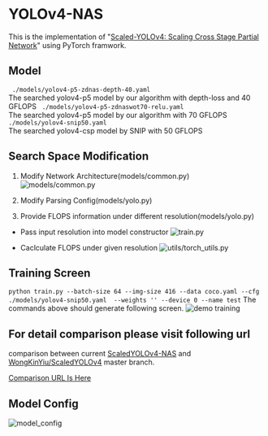 # YOLOv4-NAS

This is the implementation of "[Scaled-YOLOv4: Scaling Cross Stage Partial Network](https://arxiv.org/abs/2011.08036)" using PyTorch framwork.

## Model
``` ./models/yolov4-p5-zdnas-depth-40.yaml```  
The searched yolov4-p5 model by our algorithm with depth-loss and 40 GFLOPS
``` ./models/yolov4-p5-zdnaswot70-relu.yaml```  
The searched yolov4-p5 model by our algorithm with 70 GFLOPS
``` ./models/yolov4-snip50.yaml```  
The searched yolov4-csp model by SNIP with 50 GFLOPS

## Search Space Modification
1. Modify Network Architecture(models/common.py)
![`models/common.py`](doc/common_py_diff.jpg)

2. Modify Parsing Config(models/yolo.py)

3. Provide FLOPS information under different resolution(models/yolo.py)

- Pass input resolution into model constructor
![`train.py`](doc/train_py_diff.png)

- Caclculate FLOPS under given resolution
![`utils/torch_utils.py`](doc/torch_utils_py_diff.png)

## Training Screen
```python train.py --batch-size 64 --img-size 416 --data coco.yaml --cfg ./models/yolov4-snip50.yaml  --weights '' --device 0 --name test```
The commands above should generate following screen.
![`demo training`](doc/demo_training.jpg)

## For detail comparison please visit following url
comparison between current [ScaledYOLOv4-NAS](https://github.com/B106Roger/ScaledYOLOv4-NAS/commit/3d56bebfd8f39fc803b3980147e9f446c841c024) and [WongKinYiu/ScaledYOLOv4](https://github.com/WongKinYiu/ScaledYOLOv4) master branch.

[Comparison URL Is Here](https://github.com/B106Roger/ScaledYOLOv4-NAS/compare/676800364a3446900b9e8407bc880ea2127b3415...3d56bebfd8f39fc803b3980147e9f446c841c024#diff-ed183d67207df065a11e1289f19d34cc2abbc5448dea952683cfe9728c342b95)

## Model Config 
![`model_config`](doc/model_config.jpg)